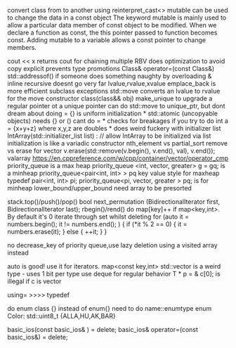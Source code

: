 convert class from to another using reinterpret_cast<>
mutable can be used to change the data in a const object The keyword mutable is mainly used to allow a particular data member of const object to be modified. When we declare a function as const, the this pointer passed to function becomes const. Adding mutable to a variable allows a const pointer to change members.


cout << x returns cout for chaining multiple
RBV does optimization to avoid copy
explicit prevents type promotions
Class& operator=(const Class&)
std::addressof() if someone does something naughty by overloading &
inline recursive doesnt go very far
lvalue,rvalue,xvalue
emplace_back is more efficient
subclass exceptions
std::move converts an lvalue to rvalue for the move constructor class(class&& obj)
make_unique to upgrade a regular pointer ot a unique pointer
can do std::move to unique_ptr, but dont dream about doing =
{} is uniform initialization
    * std::atomic (uncopyable objects) needs {} or () cant do =
    * checks for breakages if you try to do int a = {x+y+z} where x,y,z are doubles
    * does weird fuckery with initializer list
IntArray(std::initializer_list<int> list) : // allow IntArray to be initialized via list initialization is like a variadic constructor
nth_element vs partial_sort
remove vs erase for vector
v.erase(std::remove(v.begin(), v.end(), val), v.end());
valarray
https://en.cppreference.com/w/cpp/container/vector/operator_cmp
priority_queue<int> is a max heap
priority_queue <int, vector<int>, greater<int>> g = gq; is a minheap
priority_queue<pair<int, int> > pq key value style for maxheap
typedef pair<int, int> pi; 
priority_queue<pi, vector<pi>, greater<pi> > pq; is for minheap
lower_bound/upper_bound need array to be presorted

stack.top()/push()/pop()
bool next_permutation (BidirectionalIterator first,
                       BidirectionalIterator last);
rbegin()/rend()
do map[key]++ if map<key,int>. By default it's 0
iterate through set whilst deleting
for (auto it = numbers.begin(); it != numbers.end(); ) {
    if (*it % 2 == 0) {
        it = numbers.erase(it);
    }
    else {
        ++it;
    }
}

no decrease_key of priority queue,use lazy deletion using a visited array instead   

auto is good! use it for iterators. map<const key,int>
std::vector<bool> is a weird type - uses 1 bit per type
use deque<bool> for regular behavior
T * p = & c[0]; is illegal if c is vector<bool>

using= >>>> typedef

do enum class {} instead of enum{} need to do name::enumtype
enum Color: std::uint8_t {ALLA,HU,AK,BAR}

basic_ios(const basic_ios& ) = delete;
basic_ios& operator=(const basic_ios&) = delete;

